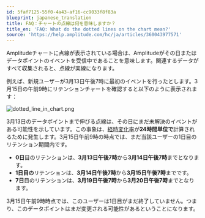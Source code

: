 ```yaml
---
id: 5faf7125-55f0-4a43-af16-cc9033f8f83a
blueprint: japanese_translation
title: FAQ：チャートの点線は何を意味しますか？
title_en: 'FAQ: What do the dotted lines on the chart mean?'
source: 'https://help.amplitude.com/hc/ja/articles/360043977571'
---
```

Amplitudeチャートに点線が表示されている場合は、Amplitudeがその日またはデータポイントのイベントを受信中であることを意味します。関連するデータがすべて収集されると、点線が実線になります。

例えば、新規ユーザーが3月13日午後7時に最初のイベントを行ったとします。3月15日の午前9時にリテンションチャートを確認すると以下のように表示されます：

![dotted_line_in_chart.png](/docs/output/img/jp/dotted-line-in-chart-png.png)

3月13日のデータポイントまで伸びる点線は、その日にまだ未解決のイベントがある可能性を示しています。この事象は、[経時変化率](/docs/analytics/charts/retention-analysis/retention-analysis-build-Retention-Analysis#Change-Over-Time)が**24時間単位で**計算されるために発生します。3月15日午前9時の時点では、まだ当該ユーザーの1日目のリテンション期間内です。

* **0日**目のリテンションは、**3月13日午後7時**から**3月14日午後7時**までとなります。
* **1日目の**リテンションは、**3月14日午後7時**から**3月15日午後7時**までです。
* **7日**目のリテンションは、**3月19日午後7時**から**3月20日午後7時**までとなります。

3月15日午前9時時点では、このユーザーは1日目がまだ終了していません。つまり、このデータポイントはまだ変更される可能性があるということになります。
